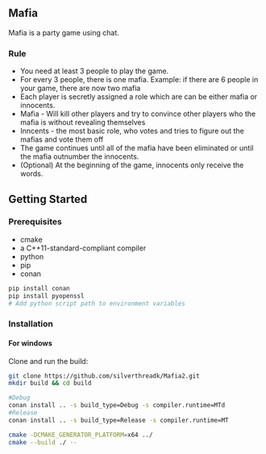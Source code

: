 ## Mafia
Mafia is a party game using chat.

### Rule
* You need at least 3 people to play the game.
* For every 3 people, there is one mafia. Example: if there are 6 people in your game, there are now two mafia
* Each player is secretly assigned a role which are can be either mafia or innocents.
* Mafia - Will kill other players and try to convince other players who the mafia is without revealing themselves
* Inncents - the most basic role, who votes and tries to figure out the mafias and vote them off
* The game continues until all of the mafia have been eliminated or until the mafia outnumber the innocents.
* (Optional) At the beginning of the game, innocents only receive the words.

## Getting Started

### Prerequisites
* cmake
* a C++11-standard-compliant compiler
* python
* pip
* conan
```sh
pip install conan
pip install pyopenssl
# Add python script path to environment variables
```

### Installation
#### For windows
Clone and run the build:
```sh
git clone https://github.com/silverthreadk/Mafia2.git
mkdir build && cd build

#Debug
conan install .. -s build_type=Debug -s compiler.runtime=MTd
#Release
conan install .. -s build_type=Release -s compiler.runtime=MT

cmake -DCMAKE_GENERATOR_PLATFORM=x64 ../
cmake --build ./ --
```
